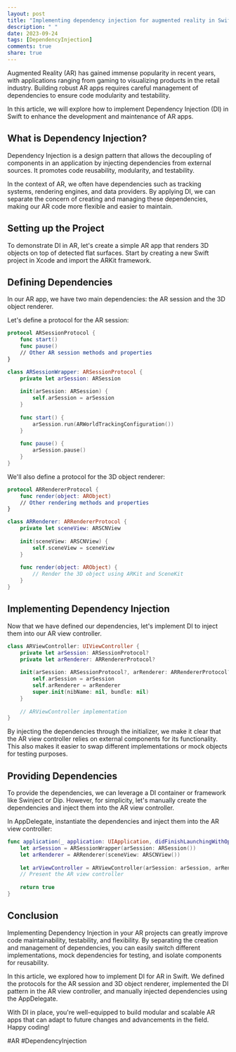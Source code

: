 ```yaml
---
layout: post
title: "Implementing dependency injection for augmented reality in Swift"
description: " "
date: 2023-09-24
tags: [DependencyInjection]
comments: true
share: true
---
```


Augmented Reality (AR) has gained immense popularity in recent years, with applications ranging from gaming to visualizing products in the retail industry. Building robust AR apps requires careful management of dependencies to ensure code modularity and testability.

In this article, we will explore how to implement Dependency Injection (DI) in Swift to enhance the development and maintenance of AR apps.

## What is Dependency Injection?

Dependency Injection is a design pattern that allows the decoupling of components in an application by injecting dependencies from external sources. It promotes code reusability, modularity, and testability.

In the context of AR, we often have dependencies such as tracking systems, rendering engines, and data providers. By applying DI, we can separate the concern of creating and managing these dependencies, making our AR code more flexible and easier to maintain.

## Setting up the Project

To demonstrate DI in AR, let's create a simple AR app that renders 3D objects on top of detected flat surfaces. Start by creating a new Swift project in Xcode and import the ARKit framework.

## Defining Dependencies

In our AR app, we have two main dependencies: the AR session and the 3D object renderer.

Let's define a protocol for the AR session:

```swift
protocol ARSessionProtocol {
    func start()
    func pause()
    // Other AR session methods and properties
}

class ARSessionWrapper: ARSessionProtocol {
    private let arSession: ARSession
    
    init(arSession: ARSession) {
        self.arSession = arSession
    }
    
    func start() {
        arSession.run(ARWorldTrackingConfiguration())
    }
    
    func pause() {
        arSession.pause()
    }
}
```

We'll also define a protocol for the 3D object renderer:

```swift
protocol ARRendererProtocol {
    func render(object: ARObject)
    // Other rendering methods and properties
}

class ARRenderer: ARRendererProtocol {
    private let sceneView: ARSCNView
    
    init(sceneView: ARSCNView) {
        self.sceneView = sceneView
    }
    
    func render(object: ARObject) {
        // Render the 3D object using ARKit and SceneKit
    }
}
```

## Implementing Dependency Injection

Now that we have defined our dependencies, let's implement DI to inject them into our AR view controller.

```swift
class ARViewController: UIViewController {
    private let arSession: ARSessionProtocol?
    private let arRenderer: ARRendererProtocol?
    
    init(arSession: ARSessionProtocol?, arRenderer: ARRendererProtocol?) {
        self.arSession = arSession
        self.arRenderer = arRenderer
        super.init(nibName: nil, bundle: nil)
    }
    
    // ARViewController implementation
}
```

By injecting the dependencies through the initializer, we make it clear that the AR view controller relies on external components for its functionality. This also makes it easier to swap different implementations or mock objects for testing purposes.

## Providing Dependencies

To provide the dependencies, we can leverage a DI container or framework like Swinject or Dip. However, for simplicity, let's manually create the dependencies and inject them into the AR view controller.

In AppDelegate, instantiate the dependencies and inject them into the AR view controller:

```swift
func application(_ application: UIApplication, didFinishLaunchingWithOptions launchOptions: [UIApplication.LaunchOptionsKey: Any]?) -> Bool {
    let arSession = ARSessionWrapper(arSession: ARSession())
    let arRenderer = ARRenderer(sceneView: ARSCNView())
    
    let arViewController = ARViewController(arSession: arSession, arRenderer: arRenderer)
    // Present the AR view controller
    
    return true
}
```

## Conclusion

Implementing Dependency Injection in your AR projects can greatly improve code maintainability, testability, and flexibility. By separating the creation and management of dependencies, you can easily switch different implementations, mock dependencies for testing, and isolate components for reusability.

In this article, we explored how to implement DI for AR in Swift. We defined the protocols for the AR session and 3D object renderer, implemented the DI pattern in the AR view controller, and manually injected dependencies using the AppDelegate.

With DI in place, you're well-equipped to build modular and scalable AR apps that can adapt to future changes and advancements in the field. Happy coding!

#AR #DependencyInjection